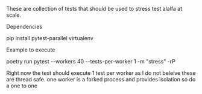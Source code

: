 These are collection of tests that should be used to stress test alalfa at scale. 

Dependencies

pip install pytest-parallel virtualenv

Example to execute 

poetry run pytest --workers 40  --tests-per-worker 1  -m "stress" -rP

Right now the test should execute 1 test per worker as I do not beleive these are thread safe. 
one worker is a forked process and provides isolation so do a one to one





